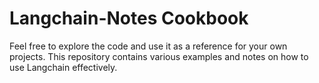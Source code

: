 # Langchain-Notes Cookbook

Feel free to explore the code and use it as a reference for your own projects. 
This repository contains various examples and notes on how to use Langchain effectively.
